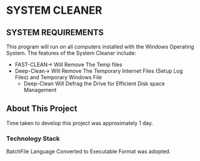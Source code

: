 # SYSTEM CLEANER

## SYSTEM REQUIREMENTS


This program will run on all computers installed with the Windows Operating System.
The features of the System Cleaner include: 

  - FAST-CLEAN-> Will Remove The Temp files
  - Deep-Clean-> Will Remove The Temporary Internet Files (Setup Log Files) and Temporary Windows File 
       - Deep-Clean Will Defrag the Drive for Efficient Disk space Management

## About This Project

Time taken to develop this project was approximately 1 day. 

### Technology Stack

BatchFile Language Converted to Executable Format was adopted. 







